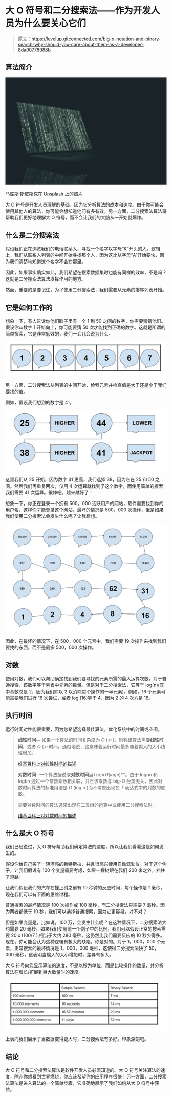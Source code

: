 # 大 O 符号和二分搜索法——作为开发人员为什么要关心它们

> 原文：<https://levelup.gitconnected.com/big-o-notation-and-binary-search-why-should-you-care-about-them-as-a-developer-8da90778988b>

## 算法简介

![](img/fb5cd0d564ec3317474074c457514f57.png)

马库斯·斯皮斯克在 [Unsplash](https://unsplash.com/photos/FXFz-sW0uwo) 上的照片

大 O 符号是开发人员理解的基础，因为它分析算法的成本和速度。由于你可能会使用其他人的算法，你可能会想知道他们有多有效。另一方面，二分搜索法算法将帮助我们更好地理解大 O 符号，而不会让我们的大脑从一开始就爆炸。

## 什么是二分搜索法

假设我们正在浏览我们的电话联系人，寻找一个名字以字母“K”开头的人。逻辑上，我们从联系人列表的中间开始寻找那个人，因为这比从字母“A”开始要快，因为我们清楚地知道这个名字不会在那里。

因此，如果事实确实如此，我们希望在搜索数据集时也能有同样的效率，不是吗？这就是二分搜索法算法发挥作用的地方。

然而，重要的是要记住，为了使用二分搜索法，我们需要从元素的排序列表开始。

## 它是如何工作的

想象一下，有人告诉你他们脑子里有一个 1 到 50 之间的数字，你需要猜猜他们。假设你从数字 1 开始向上，你可能要猜 50 次才能找到正确的数字。这就是所谓的简单搜索，它是非常低效的，我们一会儿会说为什么。

![](img/82c5b90e118558638a9acbc4bcd28270.png)

另一方面，二分搜索法从列表的中间开始，检索元素并检查值是大于还是小于我们要找的值。

例如，假设我们想到的数字是 41。

![](img/786a19b5aa2072606ecf014326a59d3d.png)

这里我们从 25 开始，因为数字 41 更高，我们选择 38，因为它在 25 和 50 之间。然后我们再重复两次，仅用 4 次运算就找到了这个数字，而使用简单的搜索我们需要 41 次运算。很棒吧。越来越好了！

想象一下，你正在登录一个拥有 500，000 活跃用户的网站，软件需要找到你的用户名，这样你才能登录这个网站。最坏的情况是 500，000 次操作，但是如果我们使用二分搜索法会发生什么呢？让我想想。

![](img/d449d382b6343f0168a6c741d53f4e95.png)

因此，在最坏的情况下，在 500，000 个元素中，我们需要 19 次操作来找到我们要找的东西，而不是最多 500，000 次操作。

## 对数

使用对数，我们可以帮助确定找到我们要寻找的元素所需的最大运算次数。对于普通搜索，该数字等于列表中元素的数量。但是对于二分搜索法，它等于 log(n)(其中基数总是 2，因为我们除以 2 以消除每个操作的一半元素)。例如，16 个元素可能需要我们进行 16 次尝试，或者 log (16)等于 4，因为 2 的 4 次方是 16。

## 执行时间

运行时间对性能很重要，因为您希望选择最佳算法，优化系统中的时间或空间。

> **线性时间—** 如果一个算法的时间复杂度为 *O* ( *n* )，则称该算法需要**线性时间**，或者 *O* ( *n* 时间。通俗地说，这意味着运行时间最多随着输入的大小线性增加。
> 
> [维基百科上对线性时间的描述](https://en.wikipedia.org/wiki/Time_complexity#Linear_time)
> 
> **对数时间-** 一个算法据说取**对数时间**当*T*(*n*)=***O*(log*n*)**。由于 log*a*n 和 log*b*n 通过一个常数乘数相关联，并且该乘数与 big-O 分类无关，因此对数时间算法的标准用法是 *O* (log *n* )而不考虑出现在 *T* 表达式中的对数的底数。
> 
> 需要对数时间的算法通常出现在二叉树的运算中或使用二分搜索法时。
> 
> [维基百科上对对数时间的描述](https://en.wikipedia.org/wiki/Time_complexity#Logarithmic_time)

## 什么是大 O 符号

我们已经说过，大 O 符号帮助我们确定算法的速度，所以让我们看看这是如何发生的。

假设你给自己买了一辆漂亮的新特斯拉，并且很高兴使用自动驾驶仪。对于这个例子，让我们假设有 100 个变量需要考虑，如果一棵树跟在我们 200 米之外，挡住了道路。

让我们假设我们的汽车在撞上树之前有 10 秒钟的反应时间，每个操作是 1 毫秒，现在我们可以有下面的思维过程。

普通搜索的最坏情况是 100 次操作或 100 毫秒，而二分搜索法只需要 7 毫秒。因为两者都低于 10 秒，我们可以选择普通搜索，因为它更容易，对不对？

但是如果变量是，比如说，100 万，会发生什么呢？在这种情况下，二分搜索法大约需要 20 毫秒。如果我们使用前一个例子中的比例，我们可以假设正常的搜索需要 20 x (100/7 ),相当于大约 280 毫秒，这仍然比我们需要反应的 10 秒少得多。现在，你可能会认为这种逻辑有极大的缺陷，你是对的。对于 1，000，000 个元素，正常搜索的最坏情况是 1，000，000 毫秒，这使得二分搜索法快了 50，000 毫秒，这表明当输入的大小增加时，差异有多大。

大 O 符号向您显示算法的速度，不是以秒为单位，而是比较操作的数量，并分析算法在增长/扩展到巨大数量时的速度。

![](img/bf992f98acce535f966632b39d34590a.png)

上表向我们展示了当数据变得更大时，二分搜索法有多好。印象深刻吧。

## 结论

大 O 符号和二分搜索法算法是软件开发人员必须知道的。大 O 符号关注算法的速度，除非你想看到世界燃烧，你应该希望你的应用程序很快！另一方面，二分搜索法算法是进入算法的一个简单步骤，它准确地展示了我们如何从大 O 符号中获益。